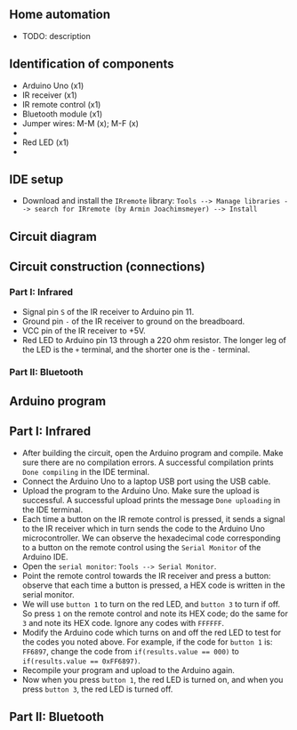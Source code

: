 ## Home automation
- TODO: description

## Identification of components
- Arduino Uno (x1)
- IR receiver (x1)
- IR remote control (x1)
- Bluetooth module (x1)
- Jumper wires: M-M (x); M-F (x)
- 
- Red LED (x1)
- 

## IDE setup
- Download and install the `IRremote` library: `Tools --> Manage libraries --> search for IRremote (by Armin Joachimsmeyer) --> Install`

## Circuit diagram


## Circuit construction (connections)

### Part I: Infrared
- Signal pin `S` of the IR receiver to Arduino pin 11.
- Ground pin `-` of the IR receiver to ground on the breadboard.
- VCC pin of the IR receiver to +5V.
- Red LED to Arduino pin 13 through a 220 ohm resistor. The longer leg of the LED is the `+` terminal, and the shorter one is the `-` terminal.

### Part II: Bluetooth

## Arduino program

## Part I: Infrared
- After building the circuit, open the Arduino program and compile. Make sure there are no compilation errors. A successful compilation prints `Done compiling` in the IDE terminal.
- Connect the Arduino Uno to a laptop USB port using the USB cable.
- Upload the program to the Arduino Uno. Make sure the upload is successful. A successful upload prints the message `Done uploading` in the IDE terminal.
- Each time a button on the IR remote control is pressed, it sends a signal to the IR receiver which in turn sends the code to the Arduino Uno microcontroller. We can observe the hexadecimal code corresponding to a button on the remote control using the `Serial Monitor` of the Arduino IDE. 
- Open the `serial monitor`: `Tools --> Serial Monitor`. 
- Point the remote control towards the IR receiver and press a button: observe that each time a button is pressed, a HEX code is written in the serial monitor. 
- We will use `button 1` to turn on the red LED, and `button 3` to turn if off. So press `1` on the remote control and note its HEX code; do the same for `3` and note its HEX code. Ignore any codes with `FFFFFF`.
- Modify the Arduino code which turns on and off the red LED to test for the codes you noted above. For example, if the code for `button 1` is: `FF6897`, change the code from `if(results.value == 000)` to `if(results.value == 0xFF6897)`.
- Recompile your program and upload to the Arduino again.
- Now when you press `button 1`, the red LED is turned on, and when you press `button 3`, the red LED is turned off.

## Part II: Bluetooth
